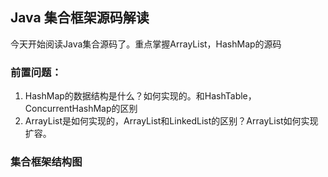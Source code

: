## Java 集合框架源码解读
今天开始阅读Java集合源码了。重点掌握ArrayList，HashMap的源码
### 前置问题：
1. HashMap的数据结构是什么？如何实现的。和HashTable，ConcurrentHashMap的区别
2. ArrayList是如何实现的，ArrayList和LinkedList的区别？ArrayList如何实现扩容。
### 集合框架结构图

